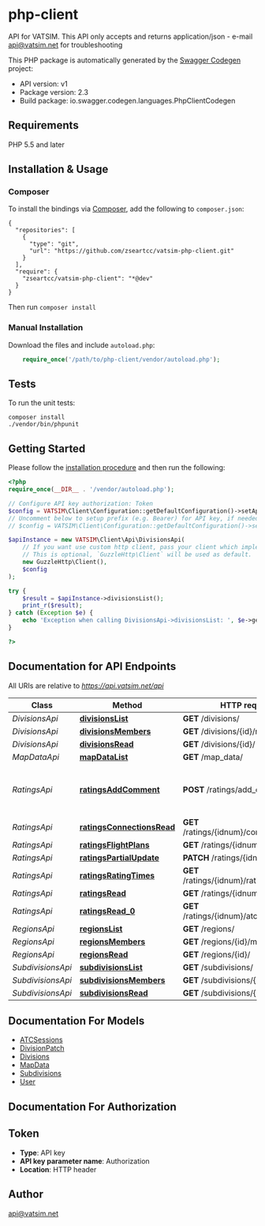 # php-client
API for VATSIM. This API only accepts and returns application/json - e-mail api@vatsim.net for troubleshooting

This PHP package is automatically generated by the [Swagger Codegen](https://github.com/swagger-api/swagger-codegen) project:

- API version: v1
- Package version: 2.3
- Build package: io.swagger.codegen.languages.PhpClientCodegen

## Requirements

PHP 5.5 and later

## Installation & Usage
### Composer

To install the bindings via [Composer](http://getcomposer.org/), add the following to `composer.json`:

```
{
  "repositories": [
    {
      "type": "git",
      "url": "https://github.com/zseartcc/vatsim-php-client.git"
    }
  ],
  "require": {
    "zseartcc/vatsim-php-client": "*@dev"
  }
}
```

Then run `composer install`

### Manual Installation

Download the files and include `autoload.php`:

```php
    require_once('/path/to/php-client/vendor/autoload.php');
```

## Tests

To run the unit tests:

```
composer install
./vendor/bin/phpunit
```

## Getting Started

Please follow the [installation procedure](#installation--usage) and then run the following:

```php
<?php
require_once(__DIR__ . '/vendor/autoload.php');

// Configure API key authorization: Token
$config = VATSIM\Client\Configuration::getDefaultConfiguration()->setApiKey('Authorization', 'YOUR_API_KEY');
// Uncomment below to setup prefix (e.g. Bearer) for API key, if needed
// $config = VATSIM\Client\Configuration::getDefaultConfiguration()->setApiKeyPrefix('Authorization', 'Bearer');

$apiInstance = new VATSIM\Client\Api\DivisionsApi(
    // If you want use custom http client, pass your client which implements `GuzzleHttp\ClientInterface`.
    // This is optional, `GuzzleHttp\Client` will be used as default.
    new GuzzleHttp\Client(),
    $config
);

try {
    $result = $apiInstance->divisionsList();
    print_r($result);
} catch (Exception $e) {
    echo 'Exception when calling DivisionsApi->divisionsList: ', $e->getMessage(), PHP_EOL;
}

?>
```

## Documentation for API Endpoints

All URIs are relative to *https://api.vatsim.net/api*

Class | Method | HTTP request | Description
------------ | ------------- | ------------- | -------------
*DivisionsApi* | [**divisionsList**](docs/Api/DivisionsApi.md#divisionslist) | **GET** /divisions/ | 
*DivisionsApi* | [**divisionsMembers**](docs/Api/DivisionsApi.md#divisionsmembers) | **GET** /divisions/{id}/members/ | 
*DivisionsApi* | [**divisionsRead**](docs/Api/DivisionsApi.md#divisionsread) | **GET** /divisions/{id}/ | 
*MapDataApi* | [**mapDataList**](docs/Api/MapDataApi.md#mapdatalist) | **GET** /map_data/ | 
*RatingsApi* | [**ratingsAddComment**](docs/Api/RatingsApi.md#ratingsaddcomment) | **POST** /ratings/add_comment/ | Append a comment to the members profile.
*RatingsApi* | [**ratingsConnectionsRead**](docs/Api/RatingsApi.md#ratingsconnectionsread) | **GET** /ratings/{idnum}/connections/ | 
*RatingsApi* | [**ratingsFlightPlans**](docs/Api/RatingsApi.md#ratingsflightplans) | **GET** /ratings/{idnum}/flight_plans/ | 
*RatingsApi* | [**ratingsPartialUpdate**](docs/Api/RatingsApi.md#ratingspartialupdate) | **PATCH** /ratings/{idnum}/ | 
*RatingsApi* | [**ratingsRatingTimes**](docs/Api/RatingsApi.md#ratingsratingtimes) | **GET** /ratings/{idnum}/rating_times/ | 
*RatingsApi* | [**ratingsRead**](docs/Api/RatingsApi.md#ratingsread) | **GET** /ratings/{idnum}/ | 
*RatingsApi* | [**ratingsRead_0**](docs/Api/RatingsApi.md#ratingsread_0) | **GET** /ratings/{idnum}/atcsessions{var}/ | 
*RegionsApi* | [**regionsList**](docs/Api/RegionsApi.md#regionslist) | **GET** /regions/ | 
*RegionsApi* | [**regionsMembers**](docs/Api/RegionsApi.md#regionsmembers) | **GET** /regions/{id}/members/ | 
*RegionsApi* | [**regionsRead**](docs/Api/RegionsApi.md#regionsread) | **GET** /regions/{id}/ | 
*SubdivisionsApi* | [**subdivisionsList**](docs/Api/SubdivisionsApi.md#subdivisionslist) | **GET** /subdivisions/ | 
*SubdivisionsApi* | [**subdivisionsMembers**](docs/Api/SubdivisionsApi.md#subdivisionsmembers) | **GET** /subdivisions/{id}/members/ | 
*SubdivisionsApi* | [**subdivisionsRead**](docs/Api/SubdivisionsApi.md#subdivisionsread) | **GET** /subdivisions/{id}/ | 


## Documentation For Models

 - [ATCSessions](docs/Model/ATCSessions.md)
 - [DivisionPatch](docs/Model/DivisionPatch.md)
 - [Divisions](docs/Model/Divisions.md)
 - [MapData](docs/Model/MapData.md)
 - [Subdivisions](docs/Model/Subdivisions.md)
 - [User](docs/Model/User.md)


## Documentation For Authorization


## Token

- **Type**: API key
- **API key parameter name**: Authorization
- **Location**: HTTP header


## Author

api@vatsim.net


